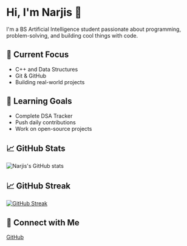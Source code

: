 # Hi, I'm Narjis 👋

I'm a BS Artificial Intelligence student passionate about programming, problem-solving, and building cool things with code.

## 🚀 Current Focus
- C++ and Data Structures
- Git & GitHub
- Building real-world projects

## 🌱 Learning Goals
- Complete DSA Tracker
- Push daily contributions
- Work on open-source projects

## 📈 GitHub Stats
![Narjis's GitHub stats](https://github-readme-stats.vercel.app/api?username=NARJISFATIMA79&show_icons=true&theme=radical)

## 📈 GitHub Streak

[![GitHub Streak](https://streak-stats.demolab.com?user=NARJISFATIMA79&theme=radical)](https://git.io/streak-stats)

## 🔗 Connect with Me
[GitHub](https://github.com/NARJISFATIMA79)

